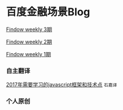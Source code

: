 百度金融场景Blog
=====================

[Findow weekly 3期](https://github.com/Hunt-team/Blog/issues/3)

[Findow weekly 2期](https://github.com/Hunt-team/Blog/issues/2)

[Findow weekly 1期](https://github.com/Hunt-team/Blog/issues/1)


### 自主翻译

[2017年需要学习的javascript框架和技术点](https://github.com/Findow-team/Blog/issues/4) `石嘉译`

### 个人原创
